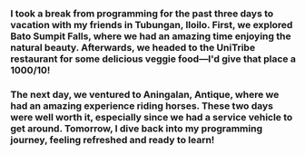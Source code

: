 ### I took a break from programming for the past three days to vacation with my friends in Tubungan, Iloilo. First, we explored Bato Sumpit Falls, where we had an amazing time enjoying the natural beauty. Afterwards, we headed to the UniTribe restaurant for some delicious veggie food—I'd give that place a 1000/10!

### The next day, we ventured to Aningalan, Antique, where we had an amazing experience riding horses. These two days were well worth it, especially since we had a service vehicle to get around. Tomorrow, I dive back into my programming journey, feeling refreshed and ready to learn!